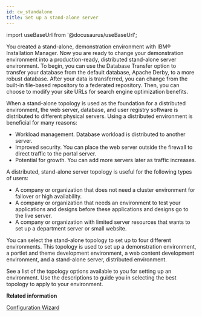 ```yaml
---
id: cw_standalone
title: Set up a stand-alone server
---
```

import useBaseUrl from '@docusaurus/useBaseUrl';



You created a stand-alone, demonstration environment with IBM® Installation Manager. Now you are ready to change your demonstration environment into a production-ready, distributed stand-alone server environment. To begin, you can use the Database Transfer option to transfer your database from the default database, Apache Derby, to a more robust database. After your data is transferred, you can change from the built-in file-based repository to a federated repository. Then, you can choose to modify your site URLs for search engine optimization benefits.

When a stand-alone topology is used as the foundation for a distributed environment, the web server, database, and user registry software is distributed to different physical servers. Using a distributed environment is beneficial for many reasons:

-   Workload management. Database workload is distributed to another server.
-   Improved security. You can place the web server outside the firewall to direct traffic to the portal server.
-   Potential for growth. You can add more servers later as traffic increases.

A distributed, stand-alone server topology is useful for the following types of users:

-   A company or organization that does not need a cluster environment for failover or high availability.
-   A company or organization that needs an environment to test your applications and designs before these applications and designs go to the live server.
-   A company or organization with limited server resources that wants to set up a department server or small website.

You can select the stand-alone topology to set up to four different environments. This topology is used to set up a demonstration environment, a portlet and theme development environment, a web content development environment, and a stand-alone server, distributed environment.

See a list of the topology options available to you for setting up an environment. Use the descriptions to guide you in selecting the best topology to apply to your environment.

**Related information**  


[Configuration Wizard](cw_main.md)

